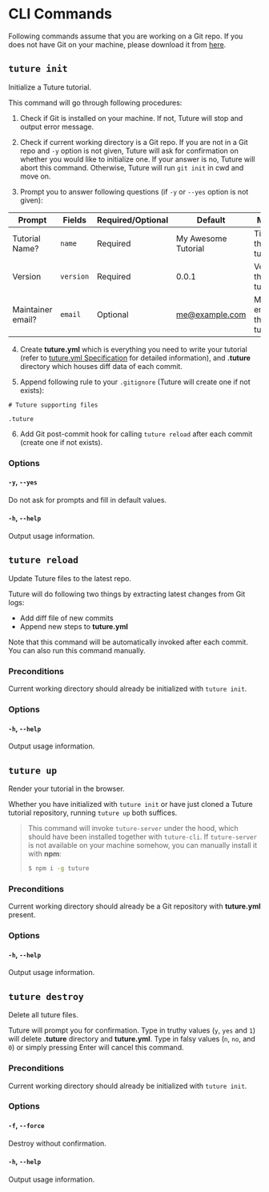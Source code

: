# CLI Commands

Following commands assume that you are working on a Git repo. If you does not have Git on your machine, please download it from [here](https://git-scm.com/downloads).

## `tuture init`

Initialize a Tuture tutorial.

This command will go through following procedures:

1. Check if Git is installed on your machine. If not, Tuture will stop and output error message.

2. Check if current working directory is a Git repo. If you are not in a Git repo and `-y` option is not given, Tuture will ask for confirmation on whether you would like to initialize one. If your answer is no, Tuture will abort this command. Otherwise, Tuture will run `git init` in cwd and move on.

3. Prompt you to answer following questions (if `-y` or `--yes` option is not given):

| Prompt             | Fields     | Required/Optional | Default            | Meaning                                                      |
| ------------------ | ---------- | ----------------- | ------------------ | ------------------------------------------------------------ |
| Tutorial Name?     | `name`     | Required          | My Awesome Tutorial | Title of this tutorial                                       |
| Version | `version` | Required          | 0.0.1            | Version of this tutorial        |
| Maintainer email? | `email` | Optional | me@example.com | Maintainer email of this tutorial |

4. Create **tuture.yml** which is everything you need to write your tutorial (refer to [tuture.yml Specification](TUTURE_YML_SPEC.md) for detailed information), and **.tuture** directory which houses diff data of each commit.

5. Append following rule to your `.gitignore` (Tuture will create one if not exists):

```
# Tuture supporting files

.tuture
```

6. Add Git post-commit hook for calling `tuture reload` after each commit (create one if not exists).

### Options

#### `-y`, `--yes`

Do not ask for prompts and fill in default values.

#### `-h`, `--help`

Output usage information.

## `tuture reload`

Update Tuture files to the latest repo.

Tuture will do following two things by extracting latest changes from Git logs:

- Add diff file of new commits
- Append new steps to **tuture.yml**

Note that this command will be automatically invoked after each commit. You can also run this command manually.

### Preconditions

Current working directory should already be initialized with `tuture init`.

### Options

#### `-h`, `--help`

Output usage information.

## `tuture up`

Render your tutorial in the browser.

Whether you have initialized with `tuture init` or have just cloned a Tuture tutorial repository, running `tuture up` both suffices.

> This command will invoke `tuture-server` under the hood, which should have been installed together with `tuture-cli`. If `tuture-server` is not available on your machine somehow, you can manually install it with **npm**:
> ```bash
> $ npm i -g tuture
> ```

### Preconditions

Current working directory should already be a Git repository with **tuture.yml** present.

### Options

#### `-h`, `--help`

Output usage information.

## `tuture destroy`

Delete all tuture files.

Tuture will prompt you for confirmation. Type in truthy values (`y`, `yes` and `1`) will delete **.tuture** directory and **tuture.yml**. Type in falsy values (`n`, `no`, and `0`) or simply pressing Enter will cancel this command.

### Preconditions

Current working directory should already be initialized with `tuture init`.

### Options

#### `-f`, `--force`

Destroy without confirmation.

#### `-h`, `--help`

Output usage information.
